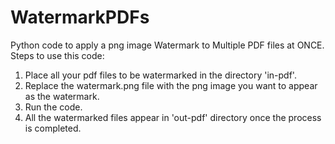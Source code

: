 # WatermarkPDFs
Python code to apply a png image Watermark to Multiple PDF files at ONCE.
 Steps to use this code:
1. Place all your pdf files to be watermarked in the directory 'in-pdf'.
2. Replace the watermark.png file with the png image you want to appear as the watermark.
3. Run the code.
4. All the watermarked files appear in 'out-pdf' directory once the process is completed.
